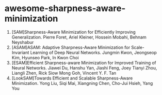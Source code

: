 # awesome-sharpness-aware-minimization

1. [SAM]Sharpness-Aware Minimization for Efficiently Improving Generalization. Pierre Foret, Ariel Kleiner, Hossein Mobahi, Behnam Neyshabur
2. [ASAM]ASAM: Adaptive Sharpness-Aware Minimization for Scale-Invariant Learning of Deep Neural Networks. Jungmin Kwon, Jeongseop Kim, Hyunseo Park, In Kwon Choi
3. [ESAM]Efficient Sharpness-aware Minimization for Improved Training of Neural Networks. Jiawei Du, Hanshu Yan, Jiashi Feng, Joey Tianyi Zhou, Liangli Zhen, Rick Siow Mong Goh, Vincent Y. F. Tan
4. [LookSAM]Towards Efficient and Scalable Sharpness-Aware Minimization. Yong Liu, Siqi Mai, Xiangning Chen, Cho-Jui Hsieh, Yang You
